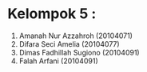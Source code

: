 # Kelompok 5 :
1. Amanah Nur Azzahroh (20104071)
2. Difara Seci Amelia (20104077)
3. Dimas Fadhillah Sugiono (20104091)
4. Falah Arfani (20104091)